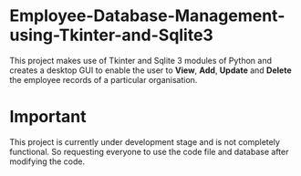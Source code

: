 # Employee-Database-Management-using-Tkinter-and-Sqlite3

This project makes use of Tkinter and Sqlite 3 modules of Python and creates a desktop GUI to enable the user to **View**, **Add**, **Update** and **Delete** the employee records of a particular organisation.

# Important

This project is currently under development stage and is not completely functional. So requesting everyone to use the code file and database after modifying the code.
